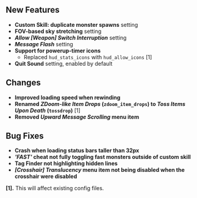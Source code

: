 ## New Features

- **Custom Skill: duplicate monster spawns** setting
- **FOV-based sky stretching** setting
- **_Allow [Weapon] Switch Interruption_** setting
- **_Message Flash_** setting
- **Support for powerup-timer icons**
  - Replaced `hud_stats_icons` with `hud_allow_icons` [1]
- **Quit Sound** setting, enabled by default

## Changes

- **Improved loading speed when rewinding**
- **Renamed _ZDoom-like Item Drops_ (`zdoom_item_drops`) to _Toss Items Upon Death_ (`tossdrop`)** [1]
- **Removed _Upward Message Scrolling_ menu item**

## Bug Fixes

- **Crash when loading status bars taller than 32px**
- **_'FAST'_ cheat not fully toggling fast monsters outside of custom skill**
- **Tag Finder not highlighting hidden lines**
- **_[Crosshair] Translucency_ menu item not being disabled when the crosshair were disabled**

**[1].** This will affect existing config files.
